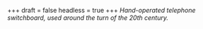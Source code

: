 
+++
draft = false
headless = true
+++
_Hand-operated telephone switchboard, used around the turn of the 20th century._
